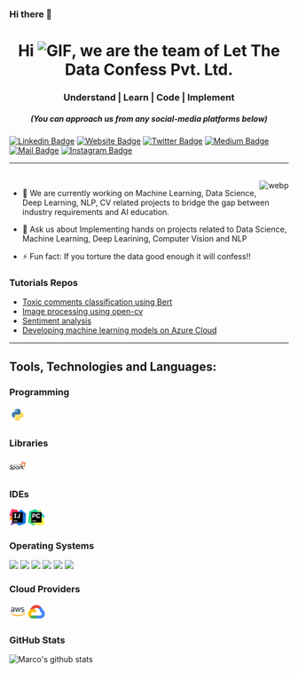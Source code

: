 ### Hi there 👋

<!--
**marco-schroeder/marco-schroeder** is a ✨ _special_ ✨ repository because its `README.md` (this file) appears on your GitHub profile.

Here are some ideas to get you started:

- 🔭 I’m currently working on ...
- 🌱 I’m currently learning ...
- 👯 I’m looking to collaborate on ...
- 🤔 I’m looking for help with ...
- 💬 Ask me about ...
- 📫 How to reach me: ...
- 😄 Pronouns: ...
- ⚡ Fun fact: ...
-->

<h1 align="center">Hi <img height=30 width=30 alt="GIF" src="https://raw.githubusercontent.com/MartinHeinz/MartinHeinz/master/wave.gif" />, we are the team of Let The Data Confess Pvt. Ltd.</h1>

<h3 align="center">Understand | Learn | Code | Implement</h3>

<!--
**letthedataconfess/letthedataconfess** is a ✨ _special_ ✨ repository because its `README.md` (this file) appears on your GitHub profile.
-->
<h5 align="center"><i>(You can approach us from any social-media platforms below)</i></h5>

[![Linkedin Badge](https://img.shields.io/badge/-Let_The_Data_Confess-blue?style=flat&logo=Linkedin&logoColor=white&link=https://www.linkedin.com/company/letthedataconfess)](https://www.linkedin.com/company/letthedataconfess)
[![Website Badge](https://img.shields.io/badge/-Let_The_Data_Confess-47CCCC?style=flat&logo=Google-Chrome&logoColor=white&link=https://www.letthedataconfess.com/)](https://www.letthedataconfess.com/)
[![Twitter Badge](https://img.shields.io/badge/-@letdataconfess-1ca0f1?style=flat&labelColor=1ca0f1&logo=twitter&logoColor=white&link=https://twitter.com/letdataconfess)](https://twitter.com/letdataconfess)
[![Medium Badge](https://img.shields.io/badge/-Let_The_Data_Confess-black?style=flat&logo=Medium&logoColor=white&labelColor=black&link=https://medium.com/@letthedataconfess)](https://medium.com/@letthedataconfess)
[![Mail Badge](https://img.shields.io/badge/-letthedataconfess-c14438?style=flat&logo=Gmail&logoColor=white&link=info@letthedataconfess.com)](info@letthedataconfess.com)
[![Instagram Badge](https://img.shields.io/badge/Let_The_Data_Confess-E4405F?style=for-the-badge&logo=instagram&logoColor=white)](https://www.instagram.com/letthedataconfess/)

---
</br>
<img align="right" alt="webp" src="https://i.gifer.com/origin/71/711557abfeed55bc0ebc5185168147c6_w200.webp" />

- 🔭 We are currently working on Machine Learning, Data Science, Deep Learning, NLP, CV related projects to bridge the gap between industry    requirements and AI education.

- 💬 Ask us about Implementing hands on projects related to Data Science, Machine Learning, Deep Learining, Computer Vision and NLP

- ⚡ Fun fact: If you torture the data good enough it will confess!!

### Tutorials Repos
- [Toxic comments classification using Bert](https://github.com/letthedataconfess/Toxic-comments-classification)
- [Image processing using open-cv](https://github.com/letthedataconfess/Image-Pre-processing-using-OpenCV)
- [Sentiment analysis](https://github.com/letthedataconfess/Sentiment-Analysis)
- [Developing machine learning models on Azure Cloud](https://github.com/letthedataconfess/Machine-learning-model-development-on-Microsoft-Azure)

---

## Tools, Technologies and Languages:
### Programming
<code><img height="30" src="https://github.com/github/explore/blob/main/topics/python/python.png"></code>

### Libraries
<code><img height="30" src="https://github.com/github/explore/blob/main/topics/spark/spark.png"></code>

### IDEs
<code><img height="30" src="https://github.com/github/explore/blob/main/topics/intellij-idea/intellij-idea.png"></code>
<code><img height="30" src="https://github.com/github/explore/blob/main/topics/pycharm/pycharm.png"></code>

### Operating Systems
<code><img height="30" src="https://github.com/drag-and-publish/operating-system-logos/blob/master/src/48x48/LIN.png"></code>
<code><img height="30" src="https://github.com/drag-and-publish/operating-system-logos/blob/master/src/48x48/UBT.png"></code>
<code><img height="30" src="https://github.com/drag-and-publish/operating-system-logos/blob/master/src/48x48/DEB.png"></code>
<code><img height="30" src="https://github.com/drag-and-publish/operating-system-logos/blob/master/src/48x48/SSE.png"></code>
<code><img height="30" src="https://github.com/drag-and-publish/operating-system-logos/blob/master/src/48x48/MAC.png"></code>
<code><img height="30" src="https://github.com/drag-and-publish/operating-system-logos/blob/master/src/48x48/WIN.png"></code>

### Cloud Providers
<code><img height="30" src="https://github.com/github/explore/blob/main/topics/aws/aws.png"></code>
<code><img height="30" src="https://github.com/github/explore/blob/main/topics/google-cloud/google-cloud.png"></code>

### GitHub Stats

![Marco's github stats](https://github-readme-stats.vercel.app/api?username=marco-schroeder&theme=tokyonight&show_icons=true)
